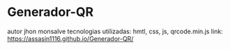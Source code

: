 # Generador-QR
autor jhon monsalve
tecnologias utilizadas: hmtl, css, js, qrcode.min.js
link: https://assasin1116.github.io/Generador-QR/
